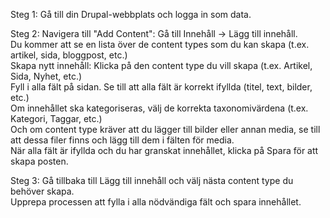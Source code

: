 Steg 1:
    Gå till din Drupal-webbplats och logga in som data.
 
Steg 2:
    Navigera till "Add Content": Gå till Innehåll -> Lägg till innehåll.<br />
    Du kommer att se en lista över de content types som du kan skapa (t.ex. artikel, sida, bloggpost, etc.)<br />
    Skapa nytt innehåll: Klicka på den content type du vill skapa (t.ex. Artikel, Sida, Nyhet, etc.)<br />
    Fyll i alla fält på sidan. Se till att alla fält är korrekt ifyllda (titel, text, bilder, etc.)<br />
    Om innehållet ska kategoriseras, välj de korrekta taxonomivärdena (t.ex. Kategori, Taggar, etc.)<br />
    Och om content type kräver att du lägger till bilder eller annan media, se till att dessa filer finns och lägg till dem i fälten för media.<br />
    När alla fält är ifyllda och du har granskat innehållet, klicka på Spara för att skapa posten.<br />
 
Steg 3:
    Gå tillbaka till Lägg till innehåll och välj nästa content type du behöver skapa.<br />
    Upprepa processen att fylla i alla nödvändiga fält och spara innehållet.
